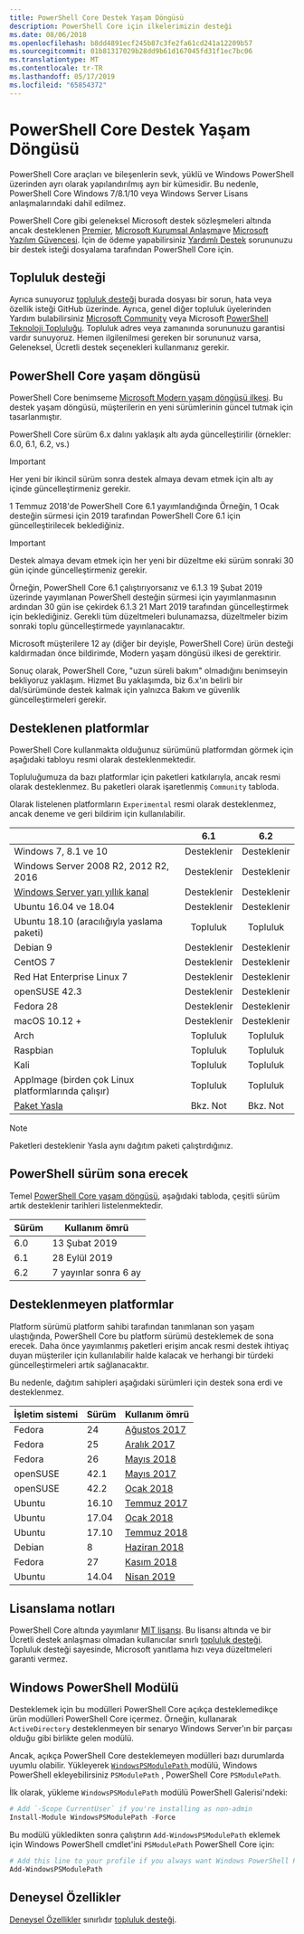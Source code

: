 ```yaml
---
title: PowerShell Core Destek Yaşam Döngüsü
description: PowerShell Core için ilkelerimizin desteği
ms.date: 08/06/2018
ms.openlocfilehash: b8dd4891ecf245b87c3fe2fa61cd241a12209b57
ms.sourcegitcommit: 01b81317029b28dd9b61d167045fd31f1ec7bc06
ms.translationtype: MT
ms.contentlocale: tr-TR
ms.lasthandoff: 05/17/2019
ms.locfileid: "65854372"
---
```

# <a name="powershell-core-support-lifecycle"></a>PowerShell Core Destek Yaşam Döngüsü

PowerShell Core araçları ve bileşenlerin sevk, yüklü ve Windows PowerShell üzerinden ayrı olarak yapılandırılmış ayrı bir kümesidir.
Bu nedenle, PowerShell Core Windows 7/8.1/10 veya Windows Server Lisans anlaşmalarındaki dahil edilmez.

PowerShell Core gibi geleneksel Microsoft destek sözleşmeleri altında ancak desteklenen [Premier][], [Microsoft Kurumsal Anlaşma][enterprise-agreement]ve [Microsoft Yazılım Güvencesi][assurance].
İçin de ödeme yapabilirsiniz [Yardımlı Destek][] sorununuzu bir destek isteği dosyalama tarafından PowerShell Core için.

## <a name="community-support"></a>Topluluk desteği

Ayrıca sunuyoruz [topluluk desteği][] burada dosyası bir sorun, hata veya özellik isteği GitHub üzerinde.
Ayrıca, genel diğer topluluk üyelerinden Yardım bulabilirsiniz [Microsoft Community][] veya Microsoft [PowerShell Teknoloji Topluluğu][].
Topluluk adres veya zamanında sorununuzu garantisi vardır sunuyoruz.
Hemen ilgilenilmesi gereken bir sorununuz varsa, Geleneksel, Ücretli destek seçenekleri kullanmanız gerekir.

## <a name="lifecycle-of-powershell-core"></a>PowerShell Core yaşam döngüsü

PowerShell Core benimseme [Microsoft Modern yaşam döngüsü ilkesi][modern].
Bu destek yaşam döngüsü, müşterilerin en yeni sürümlerinin güncel tutmak için tasarlanmıştır.

PowerShell Core sürüm 6.x dalını yaklaşık altı ayda güncelleştirilir (örnekler: 6.0, 6.1, 6.2, vs.)

> [!IMPORTANT]
> Her yeni bir ikincil sürüm sonra destek almaya devam etmek için altı ay içinde güncelleştirmeniz gerekir.

1 Temmuz 2018'de PowerShell Core 6.1 yayımlandığında Örneğin, 1 Ocak desteğin sürmesi için 2019 tarafından PowerShell Core 6.1 için güncelleştirilecek beklediğiniz.

> [!IMPORTANT]
> Destek almaya devam etmek için her yeni bir düzeltme eki sürüm sonraki 30 gün içinde güncelleştirmeniz gerekir.

Örneğin, PowerShell Core 6.1 çalıştırıyorsanız ve 6.1.3 19 Şubat 2019 üzerinde yayımlanan PowerShell desteğin sürmesi için yayımlanmasının ardından 30 gün ise çekirdek 6.1.3 21 Mart 2019 tarafından güncelleştirmek için beklediğiniz.
Gerekli tüm düzeltmeleri bulunamazsa, düzeltmeler bizim sonraki toplu güncelleştirmede yayınlanacaktır.

Microsoft müşterilere 12 ay (diğer bir deyişle, PowerShell Core) ürün desteği kaldırmadan önce bildirimde, Modern yaşam döngüsü ilkesi de gerektirir.

Sonuç olarak, PowerShell Core, "uzun süreli bakım" olmadığını benimseyin bekliyoruz yaklaşım.
Hizmet Bu yaklaşımda, biz 6.x'ın belirli bir dal/sürümünde destek kalmak için yalnızca Bakım ve güvenlik güncelleştirmeleri gerekir.

## <a name="supported-platforms"></a>Desteklenen platformlar

PowerShell Core kullanmakta olduğunuz sürümünü platformdan görmek için aşağıdaki tabloyu resmi olarak desteklenmektedir.

Topluluğumuza da bazı platformlar için paketleri katkılarıyla, ancak resmi olarak desteklenmez.
Bu paketleri olarak işaretlenmiş `Community` tabloda.

Olarak listelenen platformların `Experimental` resmi olarak desteklenmez, ancak deneme ve geri bildirim için kullanılabilir.

|                                                   | 6.1         | 6.2         |
|---------------------------------------------------|:-----------:|:-----------:|
| Windows 7, 8.1 ve 10                            | Desteklenir   | Desteklenir   |
| Windows Server 2008 R2, 2012 R2, 2016             | Desteklenir   | Desteklenir   |
| [Windows Server yarı yıllık kanal][semi-annual] | Desteklenir   | Desteklenir   |
| Ubuntu 16.04 ve 18.04                            | Desteklenir   | Desteklenir   |
| Ubuntu 18.10 (aracılığıyla yaslama paketi)                   | Topluluk   | Topluluk   |
| Debian 9                                          | Desteklenir   | Desteklenir   |
| CentOS 7                                          | Desteklenir   | Desteklenir   |
| Red Hat Enterprise Linux 7                        | Desteklenir   | Desteklenir   |
| openSUSE 42.3                                     | Desteklenir   | Desteklenir   |
| Fedora 28                                         | Desteklenir   | Desteklenir   |
| macOS 10.12 +                                      | Desteklenir   | Desteklenir   |
| Arch                                              | Topluluk   | Topluluk   |
| Raspbian                                          | Topluluk   | Topluluk   |
| Kali                                              | Topluluk   | Topluluk   |
| AppImage (birden çok Linux platformlarında çalışır)     | Topluluk   | Topluluk   |
| [Paket Yasla](https://snapcraft.io/powershell)   | Bkz. Not    | Bkz. Not    |

> [!NOTE]
> Paketleri desteklenir Yasla aynı dağıtım paketi çalıştırdığınız.

## <a name="powershell-release-end-of-life"></a>PowerShell sürüm sona erecek

Temel [PowerShell Core yaşam döngüsü](#lifecycle-of-powershell-core), aşağıdaki tabloda, çeşitli sürüm artık desteklenir tarihleri listelenmektedir.

| Sürüm | Kullanım ömrü                   |
|---------|-------------------------------|
| 6.0     | 13 Şubat 2019             |
| 6.1     | 28 Eylül 2019            |
| 6.2     | 7 yayınlar sonra 6 ay     |

## <a name="platforms-which-are-out-of-support"></a>Desteklenmeyen platformlar

Platform sürümü platform sahibi tarafından tanımlanan son yaşam ulaştığında, PowerShell Core bu platform sürümü desteklemek de sona erecek.
Daha önce yayımlanmış paketleri erişim ancak resmi destek ihtiyaç duyan müşteriler için kullanılabilir halde kalacak ve herhangi bir türdeki güncelleştirmeleri artık sağlanacaktır.

Bu nedenle, dağıtım sahipleri aşağıdaki sürümleri için destek sona erdi ve desteklenmez.

| İşletim sistemi       | Sürüm | Kullanım ömrü                                                                                 |
|----------|---------|---------------------------------------------------------------------------------------------|
| Fedora   | 24      | [Ağustos 2017](https://fedoramagazine.org/fedora-24-eol/)                                    |
| Fedora   | 25      | [Aralık 2017](https://fedoramagazine.org/fedora-25-end-life/)                             |
| Fedora   | 26      | [Mayıs 2018](https://fedoramagazine.org/fedora-26-end-life/)                                  |
| openSUSE | 42.1    | [Mayıs 2017](https://lists.opensuse.org/opensuse-security-announce/2017-05/msg00053.html)     |
| openSUSE | 42.2    | [Ocak 2018](https://lists.opensuse.org/opensuse-security-announce/2017-11/msg00066.html) |
| Ubuntu   | 16.10   | [Temmuz 2017](https://lists.ubuntu.com/archives/ubuntu-announce/2017-July/000223.html)        |
| Ubuntu   | 17.04   | [Ocak 2018](https://lists.ubuntu.com/archives/ubuntu-announce/2018-January.txt)          |
| Ubuntu   | 17.10   | [Temmuz 2018](https://lists.ubuntu.com/archives/ubuntu-announce/2018-July/000232.html)        |
| Debian   | 8       | [Haziran 2018](https://lists.debian.org/debian-security-announce/2018/msg00132.html)           |
| Fedora   | 27      | [Kasım 2018](https://fedoramagazine.org/fedora-27-end-of-life/)                          |
| Ubuntu   | 14.04   | [Nisan 2019](https://wiki.ubuntu.com/Releases)                                              |

## <a name="notes-on-licensing"></a>Lisanslama notları

PowerShell Core altında yayımlanır [MIT lisansı][].
Bu lisansı altında ve bir Ücretli destek anlaşması olmadan kullanıcılar sınırlı [topluluk desteği][].
Topluluk desteği sayesinde, Microsoft yanıtlama hızı veya düzeltmeleri garanti vermez.

## <a name="windows-powershell-module"></a>Windows PowerShell Modülü

Desteklemek için bu modülleri PowerShell Core açıkça desteklemedikçe ürün modülleri PowerShell Core içermez.
Örneğin, kullanarak `ActiveDirectory` desteklenmeyen bir senaryo Windows Server'ın bir parçası olduğu gibi birlikte gelen modülü.

Ancak, açıkça PowerShell Core desteklemeyen modülleri bazı durumlarda uyumlu olabilir.
Yükleyerek [ `WindowsPSModulePath` ][] modülü, Windows PowerShell ekleyebilirsiniz `PSModulePath` , PowerShell Core `PSModulePath`.

İlk olarak, yükleme `WindowsPSModulePath` modülü PowerShell Galerisi'ndeki:

```powershell
# Add `-Scope CurrentUser` if you're installing as non-admin
Install-Module WindowsPSModulePath -Force
```

Bu modülü yükledikten sonra çalıştırın `Add-WindowsPSModulePath` eklemek için Windows PowerShell cmdlet'ini `PSModulePath` PowerShell Core için:

```powershell
# Add this line to your profile if you always want Windows PowerShell PSModulePath
Add-WindowsPSModulePath
```

## <a name="experimental-features"></a>Deneysel Özellikler

[Deneysel Özellikler][] sınırlıdır [topluluk desteği](#community-support).

[Premier]: https://www.microsoft.com/en-us/microsoftservices/support.aspx
[enterprise-agreement]: https://www.microsoft.com/en-us/licensing/licensing-programs/enterprise.aspx
[assurance]: https://www.microsoft.com/en-us/licensing/licensing-programs/software-assurance-default.aspx
[Topluluk desteği]: https://github.com/powershell/powershell/issues
[Microsoft Community]: https://answers.microsoft.com/
[PowerShell Teknoloji Topluluğu]: https://techcommunity.microsoft.com/t5/PowerShell/ct-p/WindowsPowerShell
[Yardımlı Destek]: https://support.microsoft.com/assistedsupportproducts
[modern]: https://support.microsoft.com/help/30881/modern-lifecycle-policy
[lifecycle-chart]: ./images/modern-lifecycle.png
[semi-annual]: https://docs.microsoft.com/windows-server/get-started/semi-annual-channel-overview
[MIT lisansı]: https://github.com/PowerShell/PowerShell/blob/master/LICENSE.txt
[`WindowsPSModulePath`]: https://www.powershellgallery.com/packages/WindowsPSModulePath/
[Deneysel Özellikler]: /powershell/module/microsoft.powershell.core/about/about_powershell_config?view=powershell-6#experimentalfeatures
